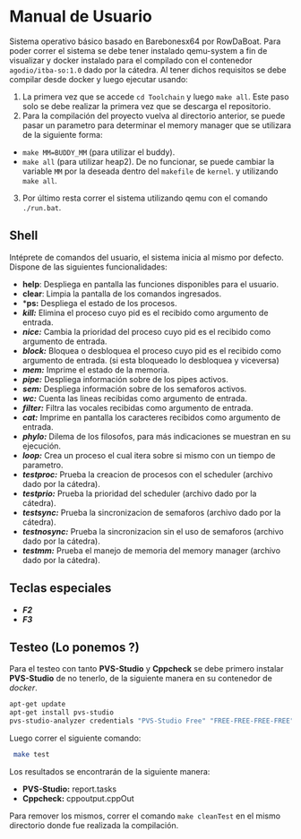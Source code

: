 # Manual de Usuario
Sistema operativo básico basado en Barebonesx64 por RowDaBoat. Para poder correr el sistema se debe tener instalado qemu-system a fin de visualizar y docker instalado para el compilado con el contenedor `agodio/itba-so:1.0` dado por la cátedra. Al tener dichos requisitos se debe compilar desde docker y luego ejecutar usando:
1. La primera vez que se accede ```cd Toolchain``` y luego ```make all```. Este paso solo se debe realizar la primera vez que se descarga el repositorio. 
2. Para la compilación del proyecto vuelva al directorio anterior, se puede pasar un parametro para determinar el memory manager que se utilizara de la siguiente forma: 
- `make MM=BUDDY_MM` (para utilizar el buddy).
- `make all` (para utilizar heap2).
De no funcionar, se puede cambiar la variable `MM` por la deseada dentro del `makefile` de `kernel`. y utilizando ```make all```.
3. Por último resta correr el sistema utilizando qemu con el comando ```./run.bat```.

## Shell
Intéprete de comandos del usuario, el sistema inicia al mismo por defecto. 
Dispone de las siguientes funcionalidades:
- **help**: Despliega en pantalla las funciones disponibles para el usuario. 
- **clear**:  Limpia la pantalla de los comandos ingresados.
- ***ps:** Despliega el estado de los procesos.
- ***kill:***  Elimina el proceso cuyo pid es el recibido como argumento de entrada.
- ***nice:*** Cambia la prioridad del proceso cuyo pid es el recibido como argumento de entrada.
- ***block:*** Bloquea o desbloquea el proceso cuyo pid es el recibido como argumento de entrada. (si esta bloqueado lo desbloquea y viceversa)
- ***mem:*** Imprime el estado de la memoria.
- ***pipe:*** Despliega información sobre de los pipes activos.
- ***sem:*** Despliega información sobre de los semaforos activos.
- ***wc:*** Cuenta las lineas recibidas como argumento de entrada.
- ***filter:*** Filtra las vocales recibidas como argumento de entrada.
- ***cat:*** Imprime en pantalla los caracteres recibidos como argumento de entrada.
- ***phylo:*** Dilema de los filosofos, para más indicaciones se muestran en su ejecución.
- ***loop:*** Crea un proceso el cual itera sobre si mismo con un tiempo de parametro.
- ***testproc:*** Prueba la creacion de procesos con el scheduler (archivo dado por la cátedra).
- ***testprio:*** Prueba la prioridad del scheduler (archivo dado por la cátedra).
- ***testsync:*** Prueba la sincronizacion de semaforos (archivo dado por la cátedra).
- ***testnosync:*** Prueba la sincronizacion sin el uso de semaforos (archivo dado por la cátedra).
- ***testmm:*** Prueba el manejo de memoria del memory manager (archivo dado por la cátedra).

## Teclas especiales
- ***F2*** 
- ***F3*** 


## Testeo (Lo ponemos ?)

Para el testeo con tanto **PVS-Studio** y **Cppcheck** se debe primero instalar **PVS-Studio** de no tenerlo, de la siguiente manera en su contenedor de *docker*.
```bash
apt-get update
apt-get install pvs-studio
pvs-studio-analyzer credentials "PVS-Studio Free" "FREE-FREE-FREE-FREE"
```
Luego correr el siguiente comando:
```bash
 make test
```
Los resultados se encontrarán de la siguiente manera:

 - **PVS-Studio:** report.tasks
 - **Cppcheck:** cppoutput.cppOut

Para remover los mismos, correr el comando `make cleanTest` en el mismo directorio donde fue realizada la compilación.